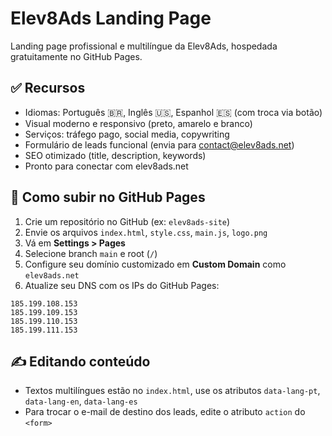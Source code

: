 
# Elev8Ads Landing Page

Landing page profissional e multilíngue da Elev8Ads, hospedada gratuitamente no GitHub Pages.

## ✅ Recursos

- Idiomas: Português 🇧🇷, Inglês 🇺🇸, Espanhol 🇪🇸 (com troca via botão)
- Visual moderno e responsivo (preto, amarelo e branco)
- Serviços: tráfego pago, social media, copywriting
- Formulário de leads funcional (envia para contact@elev8ads.net)
- SEO otimizado (title, description, keywords)
- Pronto para conectar com elev8ads.net

## 🚀 Como subir no GitHub Pages

1. Crie um repositório no GitHub (ex: `elev8ads-site`)
2. Envie os arquivos `index.html`, `style.css`, `main.js`, `logo.png`
3. Vá em **Settings > Pages**
4. Selecione branch `main` e root (`/`)
5. Configure seu domínio customizado em **Custom Domain** como `elev8ads.net`
6. Atualize seu DNS com os IPs do GitHub Pages:

```
185.199.108.153
185.199.109.153
185.199.110.153
185.199.111.153
```

## ✍️ Editando conteúdo

- Textos multilíngues estão no `index.html`, use os atributos `data-lang-pt`, `data-lang-en`, `data-lang-es`
- Para trocar o e-mail de destino dos leads, edite o atributo `action` do `<form>`
